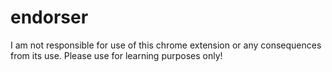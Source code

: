 # endorser

I am not responsible for use of this chrome extension or any consequences from its use. Please use for learning purposes only!
